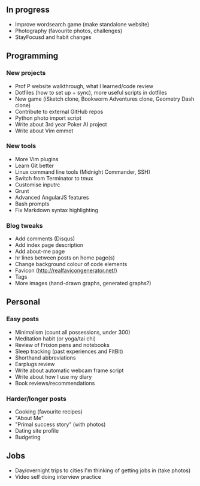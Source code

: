 ## In progress

- Improve wordsearch game (make standalone website)
- Photography (favourite photos, challenges)
- StayFocusd and habit changes

## Programming

### New projects

- Prof P website walkthrough, what I learned/code review
- Dotfiles (how to set up + sync), more useful scripts in dotfiles
- New game (iSketch clone, Bookworm Adventures clone, Geometry Dash clone)
- Contribute to external GitHub repos
- Python photo import script
- Write about 3rd year Poker AI project
- Write about Vim emmet

### New tools

- More Vim plugins
- Learn Git better
- Linux command line tools (Midnight Commander, SSH)
- Switch from Terminator to tmux
- Customise inputrc
- Grunt
- Advanced AngularJS features
- Bash prompts
- Fix Markdown syntax highlighting 

### Blog tweaks

- Add comments (Disqus)
- Add index page description
- Add about-me page
- hr lines between posts on home page(s)
- Change background colour of code elements
- Favicon (http://realfavicongenerator.net/)
- Tags
- More images (hand-drawn graphs, generated graphs?)

## Personal

### Easy posts

- Minimalism (count all possessions, under 300)
- Meditation habit (or yoga/tai chi)
- Review of Frixion pens and notebooks
- Sleep tracking (past experiences and FitBit)
- Shorthand abbreviations
- Earplugs review
- Write about automatic webcam frame script
- Write about how I use my diary
- Book reviews/recommendations 

### Harder/longer posts

- Cooking (favourite recipes)
- "About Me"
- "Primal success story" (with photos)
- Dating site profile
- Budgeting 

## Jobs

- Day/overnight trips to cities I'm thinking of getting jobs in (take photos)
- Video self doing interview practice
